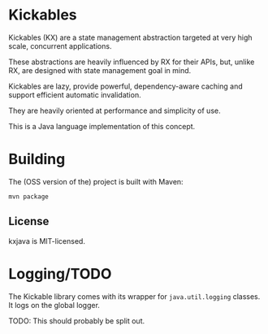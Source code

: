 # Kickables

Kickables (KX) are a state management abstraction targeted at very high scale, concurrent applications.

These abstractions are heavily influenced by RX for their APIs, but, unlike RX, are designed with state management goal in mind.

Kickables are lazy, provide powerful, dependency-aware caching and support efficient automatic invalidation.

They are heavily oriented at performance and simplicity of use.

This is a Java language implementation of this concept.

# Building

The (OSS version of the) project is built with Maven:
```
mvn package
```

## License

kxjava is MIT-licensed.

# Logging/TODO

The Kickable library comes with its wrapper for `java.util.logging` classes. It logs on the global logger.

TODO: This should probably be split out.
